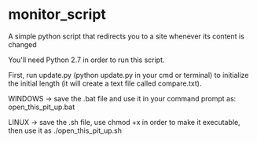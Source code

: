 # monitor_script
A simple python script that redirects you to a site whenever its content is changed

You'll need Python 2.7 in order to run this script.

First, run update.py (python update.py in your cmd or terminal) to initialize the initial length (it will create a text file called compare.txt).

WINDOWS -> save the .bat file and use it in your command prompt as: open_this_pit_up.bat

LINUX -> save the .sh file, use chmod +x in order to make it executable, then use it as ./open_this_pit_up.sh
